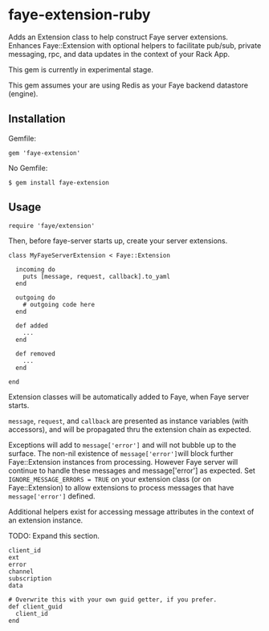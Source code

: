 # faye-extension-ruby

Adds an Extension class to help construct Faye server extensions. Enhances Faye::Extension with optional helpers to facilitate pub/sub, private messaging, rpc, and data updates in the context of your Rack App.

This gem is currently in experimental stage.

This gem assumes your are using Redis as your Faye backend datastore (engine).


## Installation

Gemfile:

    gem 'faye-extension'

No Gemfile:

    $ gem install faye-extension

## Usage

    require 'faye/extension'

Then, before faye-server starts up, create your server extensions.

    class MyFayeServerExtension < Faye::Extension

      incoming do
        puts [message, request, callback].to_yaml
      end

      outgoing do
        # outgoing code here
      end
      
      def added
        ...
      end

      def removed
        ...
      end
      
    end

Extension classes will be automatically added to Faye, when Faye server starts.

```message```, ```request```, and ```callback``` are presented as instance variables (with accessors),
and will be propagated thru the extension chain as expected.

Exceptions will add to ```message['error']``` and will not bubble up to the surface. The non-nil existence of ```message['error']```will block further Faye::Extension instances from processing. However Faye server will continue to handle these messages and message['error'] as expected. Set ```IGNORE_MESSAGE_ERRORS = TRUE``` on your extension class (or on Faye::Extension) to allow extensions to process messages that have ```message['error']``` defined.

Additional helpers exist for accessing message attributes in the context of an extension instance.

TODO: Expand this section.

    client_id
    ext
    error
    channel
    subscription
    data

    # Overwrite this with your own guid getter, if you prefer.
    def client_guid
      client_id
    end    

